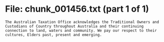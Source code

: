 ﻿# File: chunk_001456.txt (part 1 of 1)
```
The Australian Taxation Office acknowledges the Traditional Owners and Custodians of Country throughout Australia and their continuing connection to land, waters and community. We pay our respect to their cultures, Elders past, present and emerging.
```

